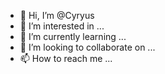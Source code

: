 - 👋 Hi, I’m @Cyryus
- 👀 I’m interested in ...
- 🌱 I’m currently learning ...
- 💞️ I’m looking to collaborate on ...
- 📫 How to reach me ...

<!---
Cyryus/Cyryus is a ✨ special ✨ repository because its `README.md` (this file) appears on your GitHub profile.
You can click the Preview link to take a look at your changes.
--->
